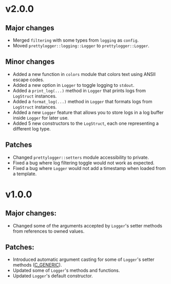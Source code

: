 # v2.0.0

## Major changes
* Merged `filtering` with some types from `logging` as `config`.
* Moved `prettylogger::logging::Logger` to `prettylogger::Logger`.

## Minor changes
* Added a new function in `colors` module that colors text using ANSII escape
codes.
* Added a new option in `Logger` to toggle logging to `stdout`.
* Added a `print_log(...)` method in `Logger` that prints logs from `LogStruct`
instances.
* Added a `format_log(...)` method in `Logger` that formats logs from `LogStruct`
instances.
* Added a new `Logger` feature that allows you to store logs in a log buffer
inside `Logger` for later use.
* Added 5 new constructors to the `LogStruct`, each one representing a different
log type.

## Patches
* Changed `prettylogger::setters` module accessibility to private.
* Fixed a bug where log filtering toggle would not work as expected.
* Fixed a bug where `Logger` would not add a timestamp when loaded from a template.


# v1.0.0

## Major changes:
* Changed some of the arguments accepted by `Logger`'s setter methods from
references to owned values.

## Patches:
* Introduced automatic argument casting for some of `Logger`'s setter methods ([C_GENERIC](https://rust-lang.github.io/api-guidelines/flexibility.html#c-generic)).
* Updated some of `Logger`'s methods and functions.
* Updated `Logger`'s default constructor.
